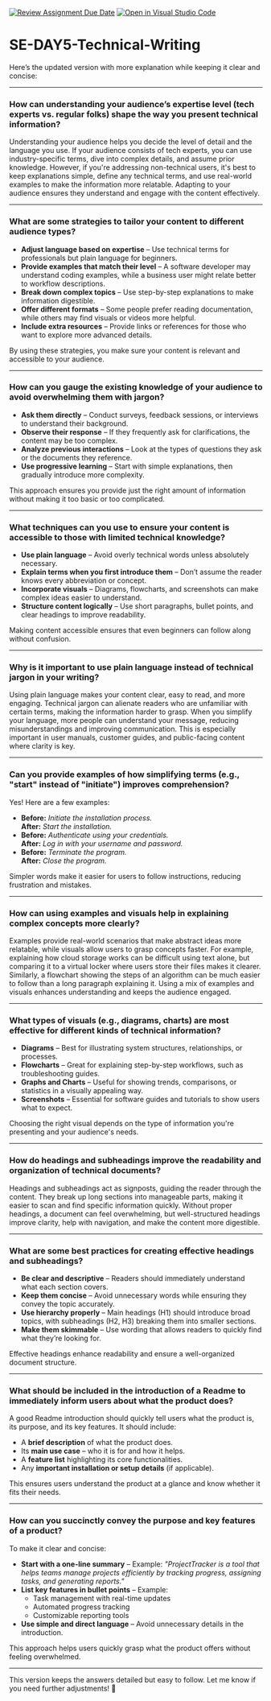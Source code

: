 [![Review Assignment Due Date](https://classroom.github.com/assets/deadline-readme-button-22041afd0340ce965d47ae6ef1cefeee28c7c493a6346c4f15d667ab976d596c.svg)](https://classroom.github.com/a/zsAR-pyY)
[![Open in Visual Studio Code](https://classroom.github.com/assets/open-in-vscode-2e0aaae1b6195c2367325f4f02e2d04e9abb55f0b24a779b69b11b9e10269abc.svg)](https://classroom.github.com/online_ide?assignment_repo_id=18448014&assignment_repo_type=AssignmentRepo)
# SE-DAY5-Technical-Writing
Here’s the updated version with more explanation while keeping it clear and concise:  

---

### **How can understanding your audience’s expertise level (tech experts vs. regular folks) shape the way you present technical information?**  
Understanding your audience helps you decide the level of detail and the language you use. If your audience consists of tech experts, you can use industry-specific terms, dive into complex details, and assume prior knowledge. However, if you're addressing non-technical users, it's best to keep explanations simple, define any technical terms, and use real-world examples to make the information more relatable. Adapting to your audience ensures they understand and engage with the content effectively.  

---

### **What are some strategies to tailor your content to different audience types?**  
- **Adjust language based on expertise** – Use technical terms for professionals but plain language for beginners.  
- **Provide examples that match their level** – A software developer may understand coding examples, while a business user might relate better to workflow descriptions.  
- **Break down complex topics** – Use step-by-step explanations to make information digestible.  
- **Offer different formats** – Some people prefer reading documentation, while others may find visuals or videos more helpful.  
- **Include extra resources** – Provide links or references for those who want to explore more advanced details.  

By using these strategies, you make sure your content is relevant and accessible to your audience.  

---

### **How can you gauge the existing knowledge of your audience to avoid overwhelming them with jargon?**  
- **Ask them directly** – Conduct surveys, feedback sessions, or interviews to understand their background.  
- **Observe their response** – If they frequently ask for clarifications, the content may be too complex.  
- **Analyze previous interactions** – Look at the types of questions they ask or the documents they reference.  
- **Use progressive learning** – Start with simple explanations, then gradually introduce more complexity.  

This approach ensures you provide just the right amount of information without making it too basic or too complicated.  

---

### **What techniques can you use to ensure your content is accessible to those with limited technical knowledge?**  
- **Use plain language** – Avoid overly technical words unless absolutely necessary.  
- **Explain terms when you first introduce them** – Don’t assume the reader knows every abbreviation or concept.  
- **Incorporate visuals** – Diagrams, flowcharts, and screenshots can make complex ideas easier to understand.  
- **Structure content logically** – Use short paragraphs, bullet points, and clear headings to improve readability.  

Making content accessible ensures that even beginners can follow along without confusion.  

---

### **Why is it important to use plain language instead of technical jargon in your writing?**  
Using plain language makes your content clear, easy to read, and more engaging. Technical jargon can alienate readers who are unfamiliar with certain terms, making the information harder to grasp. When you simplify your language, more people can understand your message, reducing misunderstandings and improving communication. This is especially important in user manuals, customer guides, and public-facing content where clarity is key.  

---

### **Can you provide examples of how simplifying terms (e.g., "start" instead of "initiate") improves comprehension?**  
Yes! Here are a few examples:  
- **Before:** *Initiate the installation process.*  
  **After:** *Start the installation.*  
- **Before:** *Authenticate using your credentials.*  
  **After:** *Log in with your username and password.*  
- **Before:** *Terminate the program.*  
  **After:** *Close the program.*  

Simpler words make it easier for users to follow instructions, reducing frustration and mistakes.  

---

### **How can using examples and visuals help in explaining complex concepts more clearly?**  
Examples provide real-world scenarios that make abstract ideas more relatable, while visuals allow users to grasp concepts faster. For example, explaining how cloud storage works can be difficult using text alone, but comparing it to a virtual locker where users store their files makes it clearer. Similarly, a flowchart showing the steps of an algorithm can be much easier to follow than a long paragraph explaining it. Using a mix of examples and visuals enhances understanding and keeps the audience engaged.  

---

### **What types of visuals (e.g., diagrams, charts) are most effective for different kinds of technical information?**  
- **Diagrams** – Best for illustrating system structures, relationships, or processes.  
- **Flowcharts** – Great for explaining step-by-step workflows, such as troubleshooting guides.  
- **Graphs and Charts** – Useful for showing trends, comparisons, or statistics in a visually appealing way.  
- **Screenshots** – Essential for software guides and tutorials to show users what to expect.  

Choosing the right visual depends on the type of information you're presenting and your audience's needs.  

---

### **How do headings and subheadings improve the readability and organization of technical documents?**  
Headings and subheadings act as signposts, guiding the reader through the content. They break up long sections into manageable parts, making it easier to scan and find specific information quickly. Without proper headings, a document can feel overwhelming, but well-structured headings improve clarity, help with navigation, and make the content more digestible.  

---

### **What are some best practices for creating effective headings and subheadings?**  
- **Be clear and descriptive** – Readers should immediately understand what each section covers.  
- **Keep them concise** – Avoid unnecessary words while ensuring they convey the topic accurately.  
- **Use hierarchy properly** – Main headings (H1) should introduce broad topics, with subheadings (H2, H3) breaking them into smaller sections.  
- **Make them skimmable** – Use wording that allows readers to quickly find what they’re looking for.  

Effective headings enhance readability and ensure a well-organized document structure.  

---

### **What should be included in the introduction of a Readme to immediately inform users about what the product does?**  
A good Readme introduction should quickly tell users what the product is, its purpose, and its key features. It should include:  
- A **brief description** of what the product does.  
- Its **main use case** – who it is for and how it helps.  
- A **feature list** highlighting its core functionalities.  
- Any **important installation or setup details** (if applicable).  

This ensures users understand the product at a glance and know whether it fits their needs.  

---

### **How can you succinctly convey the purpose and key features of a product?**  
To make it clear and concise:  
- **Start with a one-line summary** – Example: *"ProjectTracker is a tool that helps teams manage projects efficiently by tracking progress, assigning tasks, and generating reports."*  
- **List key features in bullet points** – Example:  
  - Task management with real-time updates  
  - Automated progress tracking  
  - Customizable reporting tools  
- **Use simple and direct language** – Avoid unnecessary details in the introduction.  

This approach helps users quickly grasp what the product offers without feeling overwhelmed.  

---

This version keeps the answers detailed but easy to follow. Let me know if you need further adjustments! 🚀
